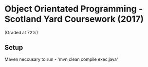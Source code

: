 # Object Orientated Programming - Scotland Yard Coursework (2017)
(Graded at 72%)
	
## Setup
Maven neccusary to run - 'mvn clean compile exec:java'
